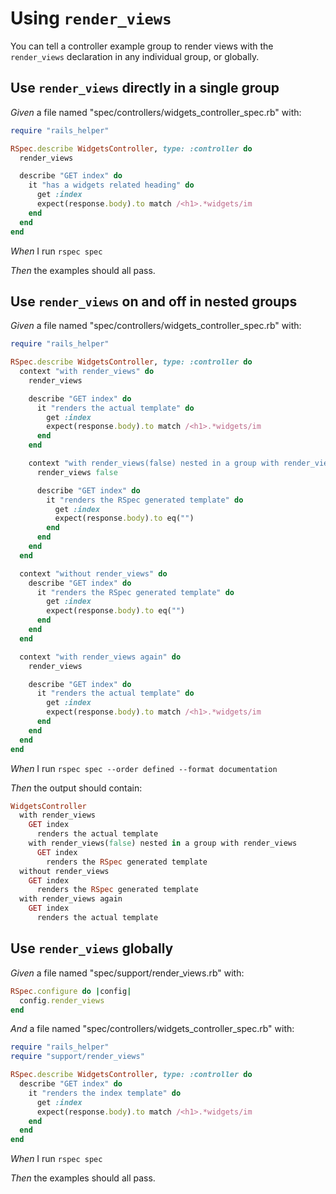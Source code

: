 # Using `render_views`

You can tell a controller example group to render views with the
  `render_views` declaration in any individual group, or globally.

## Use `render_views` directly in a single group

_Given_ a file named "spec/controllers/widgets_controller_spec.rb" with:

```ruby
require "rails_helper"

RSpec.describe WidgetsController, type: :controller do
  render_views

  describe "GET index" do
    it "has a widgets related heading" do
      get :index
      expect(response.body).to match /<h1>.*widgets/im
    end
  end
end
```

_When_ I run `rspec spec`

_Then_ the examples should all pass.

## Use `render_views` on and off in nested groups

_Given_ a file named "spec/controllers/widgets_controller_spec.rb" with:

```ruby
require "rails_helper"

RSpec.describe WidgetsController, type: :controller do
  context "with render_views" do
    render_views

    describe "GET index" do
      it "renders the actual template" do
        get :index
        expect(response.body).to match /<h1>.*widgets/im
      end
    end

    context "with render_views(false) nested in a group with render_views" do
      render_views false

      describe "GET index" do
        it "renders the RSpec generated template" do
          get :index
          expect(response.body).to eq("")
        end
      end
    end
  end

  context "without render_views" do
    describe "GET index" do
      it "renders the RSpec generated template" do
        get :index
        expect(response.body).to eq("")
      end
    end
  end

  context "with render_views again" do
    render_views

    describe "GET index" do
      it "renders the actual template" do
        get :index
        expect(response.body).to match /<h1>.*widgets/im
      end
    end
  end
end
```

_When_ I run `rspec spec --order defined --format documentation`

_Then_ the output should contain:

```ruby
WidgetsController
  with render_views
    GET index
      renders the actual template
    with render_views(false) nested in a group with render_views
      GET index
        renders the RSpec generated template
  without render_views
    GET index
      renders the RSpec generated template
  with render_views again
    GET index
      renders the actual template
```

## Use `render_views` globally

_Given_ a file named "spec/support/render_views.rb" with:

```ruby
RSpec.configure do |config|
  config.render_views
end
```

_And_ a file named "spec/controllers/widgets_controller_spec.rb" with:

```ruby
require "rails_helper"
require "support/render_views"

RSpec.describe WidgetsController, type: :controller do
  describe "GET index" do
    it "renders the index template" do
      get :index
      expect(response.body).to match /<h1>.*widgets/im
    end
  end
end
```

_When_ I run `rspec spec`

_Then_ the examples should all pass.
